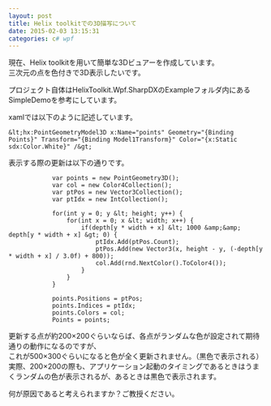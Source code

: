 ```yaml
---
layout: post
title: Helix toolkitでの3D描写について
date: 2015-02-03 13:15:31
categories: c# wpf
---
```

<p>現在、Helix toolkitを用いて簡単な3Dビュアーを作成しています。<br>
三次元の点を色付きで3D表示したいです。</p>

<p>プロジェクト自体はHelixToolkit.Wpf.SharpDXのExampleフォルダ内にあるSimpleDemoを参考にしています。</p>

<p>xamlでは以下のように記述しています。</p>

```
&lt;hx:PointGeometryModel3D x:Name="points" Geometry="{Binding Points}" Transform="{Binding Model1Transform}" Color="{x:Static sdx:Color.White}" /&gt;
```

<p>表示する際の更新は以下の通りです。</p>

```
            var points = new PointGeometry3D();
            var col = new Color4Collection();
            var ptPos = new Vector3Collection();
            var ptIdx = new IntCollection();

            for(int y = 0; y &lt; height; y++) {
                for(int x = 0; x &lt; width; x++) {
                    if(depth[y * width + x] &lt; 1000 &amp;&amp; depth[y * width + x] &gt; 0) {
                        ptIdx.Add(ptPos.Count);
                        ptPos.Add(new Vector3(x, height - y, (-depth[y * width + x] / 3.0f) + 800));
                        col.Add(rnd.NextColor().ToColor4());
                    }
                }
            }

            points.Positions = ptPos;
            points.Indices = ptIdx;
            points.Colors = col;
            Points = points;
```

<p>更新する点が約200×200ぐらいならば、各点がランダムな色が設定されて期待通りの動作になるのですが、<br>
これが500×300ぐらいになると色が全く更新されません。（黒色で表示される）<br>
実際、200×200の際も、アプリケーション起動のタイミングであるときはうまくランダムの色が表示されるが、あるときは黒色で表示されます。</p>

<p>何が原因であると考えられますか？ご教授ください。</p>
